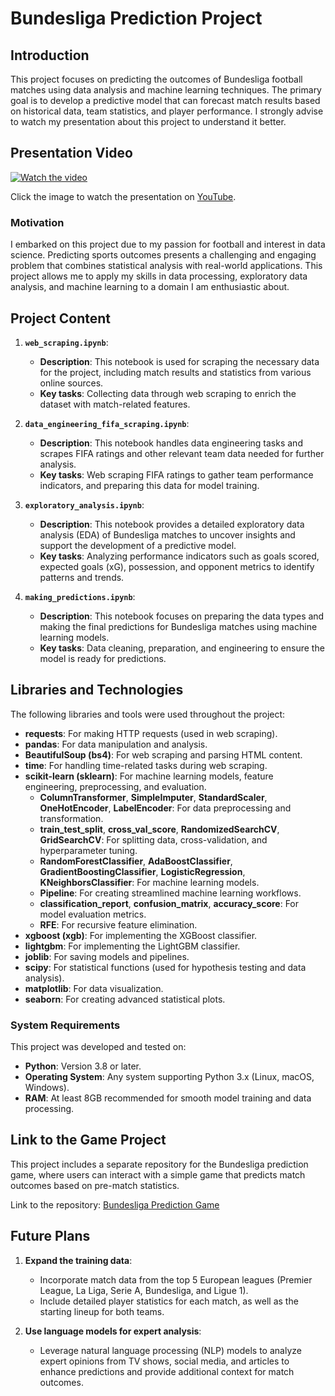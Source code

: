 # Bundesliga Prediction Project

## Introduction

This project focuses on predicting the outcomes of Bundesliga football matches using data analysis and machine learning techniques. The primary goal is to develop a predictive model that can forecast match results based on historical data, team statistics, and player performance. I strongly advise to watch my presentation about this project to understand it better.



## Presentation Video

[![Watch the video](https://github.com/user-attachments/assets/1357cc08-cd9e-4da9-9e73-419b41e5026b)](https://youtu.be/Hqag5bJDc-E)

Click the image to watch the presentation on [YouTube](https://youtu.be/Hqag5bJDc-E).

### Motivation

I embarked on this project due to my passion for football and interest in data science. Predicting sports outcomes presents a challenging and engaging problem that combines statistical analysis with real-world applications. This project allows me to apply my skills in data processing, exploratory data analysis, and machine learning to a domain I am enthusiastic about.


## Project Content

1. **`web_scraping.ipynb`**:
   - **Description**: This notebook is used for scraping the necessary data for the project, including match results and statistics from various online sources.
   - **Key tasks**: Collecting data through web scraping to enrich the dataset with match-related features.

2. **`data_engineering_fifa_scraping.ipynb`**:
   - **Description**: This notebook handles data engineering tasks and scrapes FIFA ratings and other relevant team data needed for further analysis.
   - **Key tasks**: Web scraping FIFA ratings to gather team performance indicators, and preparing this data for model training.

3. **`exploratory_analysis.ipynb`**:
   - **Description**: This notebook provides a detailed exploratory data analysis (EDA) of Bundesliga matches to uncover insights and support the development of a predictive model.
   - **Key tasks**: Analyzing performance indicators such as goals scored, expected goals (xG), possession, and opponent metrics to identify patterns and trends.
  
4. **`making_predictions.ipynb`**:
   - **Description**: This notebook focuses on preparing the data types and making the final predictions for Bundesliga matches using machine learning models.
   - **Key tasks**: Data cleaning, preparation, and engineering to ensure the model is ready for predictions.

## Libraries and Technologies

The following libraries and tools were used throughout the project:

- **requests**: For making HTTP requests (used in web scraping).
- **pandas**: For data manipulation and analysis.
- **BeautifulSoup (bs4)**: For web scraping and parsing HTML content.
- **time**: For handling time-related tasks during web scraping.
- **scikit-learn (sklearn)**: For machine learning models, feature engineering, preprocessing, and evaluation.
  - **ColumnTransformer**, **SimpleImputer**, **StandardScaler**, **OneHotEncoder**, **LabelEncoder**: For data preprocessing and transformation.
  - **train_test_split**, **cross_val_score**, **RandomizedSearchCV**, **GridSearchCV**: For splitting data, cross-validation, and hyperparameter tuning.
  - **RandomForestClassifier**, **AdaBoostClassifier**, **GradientBoostingClassifier**, **LogisticRegression**, **KNeighborsClassifier**: For machine learning models.
  - **Pipeline**: For creating streamlined machine learning workflows.
  - **classification_report**, **confusion_matrix**, **accuracy_score**: For model evaluation metrics.
  - **RFE**: For recursive feature elimination.
- **xgboost (xgb)**: For implementing the XGBoost classifier.
- **lightgbm**: For implementing the LightGBM classifier.
- **joblib**: For saving models and pipelines.
- **scipy**: For statistical functions (used for hypothesis testing and data analysis).
- **matplotlib**: For data visualization.
- **seaborn**: For creating advanced statistical plots.

### System Requirements

This project was developed and tested on:

- **Python**: Version 3.8 or later.
- **Operating System**: Any system supporting Python 3.x (Linux, macOS, Windows).
- **RAM**: At least 8GB recommended for smooth model training and data processing.

## Link to the Game Project

This project includes a separate repository for the Bundesliga prediction game, where users can interact with a simple game that predicts match outcomes based on pre-match statistics.

Link to the repository: [Bundesliga Prediction Game](https://github.com/qbk955/predict_bundesliga)

## Future Plans

1. **Expand the training data**: 
   - Incorporate match data from the top 5 European leagues (Premier League, La Liga, Serie A, Bundesliga, and Ligue 1).
   - Include detailed player statistics for each match, as well as the starting lineup for both teams.

2. **Use language models for expert analysis**:
   - Leverage natural language processing (NLP) models to analyze expert opinions from TV shows, social media, and articles to enhance predictions and provide additional context for match outcomes.

